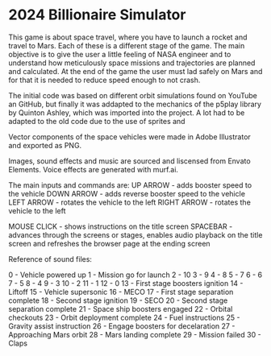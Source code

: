 # 2024 Billionaire Simulator

This game is about space travel, where you have to launch a rocket and travel to Mars. Each of these is a different stage of the game. The main objective is to give the user a little feeling of NASA engineer and to understand how meticulously space missions and trajectories are planned and calculated. At the end of the game the user must lad safely on Mars and for that it is needed to reduce speed enough to not crash.

The initial code was based on different orbit simulations found on YouTube an GitHub, but finally it was addapted to the mechanics of the p5play library by Quinton Ashley, which was imported into the project. A lot had to be adapted to the old code due to the use of sprites and 

Vector components of the space vehicles were made in Adobe Illustrator and exported as PNG. 

Images, sound effects and music are sourced and liscensed from Envato Elements.
Voice effects are generated with murf.ai.

The main inputs and commands are:
UP ARROW - adds booster speed to the vehicle
DOWN ARROW - adds reverse booster speed to the vehicle
LEFT ARROW - rotates the vehicle to the left
RIGHT ARROW - rotates the vehicle to the left

MOUSE CLICK - shows instructions on the title screen
SPACEBAR - advances through the screens or stages, enables audio playback on the title screen and refreshes the browser page at the ending screen


Reference of sound files:

0 - Vehicle powered up
1 - Mission go for launch
2 - 10
3 - 9
4 - 8
5 - 7
6 - 6
7 - 5
8 - 4
9 - 3
10 - 2
11 - 1
12 - 0
13 - First stage boosters ignition
14 - Liftoff
15 - Vehicle supersonic
16 - MECO
17 - First stage separation complete
18 - Second stage ignition
19 - SECO
20 - Second stage separation complete
21 - Space ship boosters engaged
22 - Orbital checkouts
23 - Orbit deployment complete
24 - Fuel instructions
25 - Gravity assist instruction
26 - Engage boosters for decelaration
27 - Approaching Mars orbit
28 - Mars landing complete
29 - Mission failed
30 - Claps